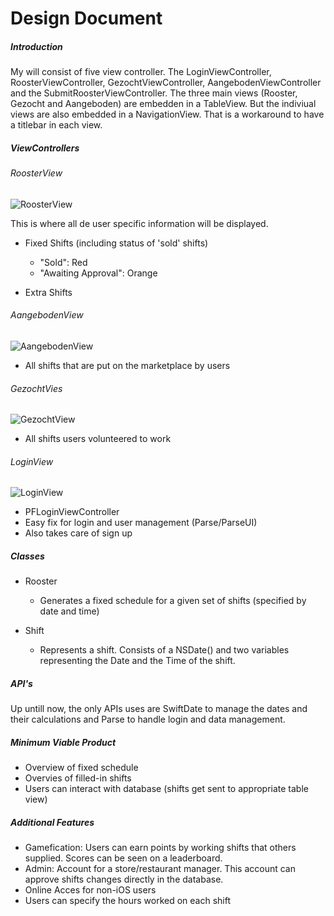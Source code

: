 # Design Document

##### Introduction

My will consist of five view controller. The LoginViewController, RoosterViewController, GezochtViewController, AangebodenViewController
and the SubmitRoosterViewController. The three main views (Rooster, Gezocht and Aangeboden) are embedden in a TableView. But the indiviual views
are also embedded in a NavigationView. That is a workaround to have a titlebar in each view.

##### ViewControllers

###### RoosterView
![RoosterView](doc/RoosterViewController.png)

This is where all de user specific information will be displayed.
* Fixed Shifts (including status of 'sold' shifts)  
  * "Sold": Red
  * "Awaiting Approval": Orange

* Extra Shifts

###### AangebodenView
![AangebodenView](doc/AangebodenViewController.png)

* All shifts that are put on the marketplace by users

###### GezochtVies
![GezochtView](doc/GezochtViewController.png)

* All shifts users volunteered to work

###### LoginView
![LoginView](doc/LoginViewController.png)

* PFLoginViewController
* Easy fix for login and user management (Parse/ParseUI)
* Also takes care of sign up

##### Classes
* Rooster  
  * Generates a fixed schedule for a given set of shifts (specified by date and time)

* Shift
  * Represents a shift. Consists of a NSDate() and two variables representing the Date and the Time of the shift.

##### API's
Up untill now, the only APIs uses are SwiftDate to manage the dates and their calculations and Parse to handle login and data management.

##### Minimum Viable Product
* Overview of fixed schedule
* Overvies of filled-in shifts
* Users can interact with database (shifts get sent to appropriate table view)

##### Additional Features
* Gamefication: Users can earn points by working shifts that others supplied. Scores can be seen on a leaderboard.
* Admin: Account for a store/restaurant manager. This account can approve shifts changes directly in the database.
* Online Acces for non-iOS users
* Users can specify the hours worked on each shift
